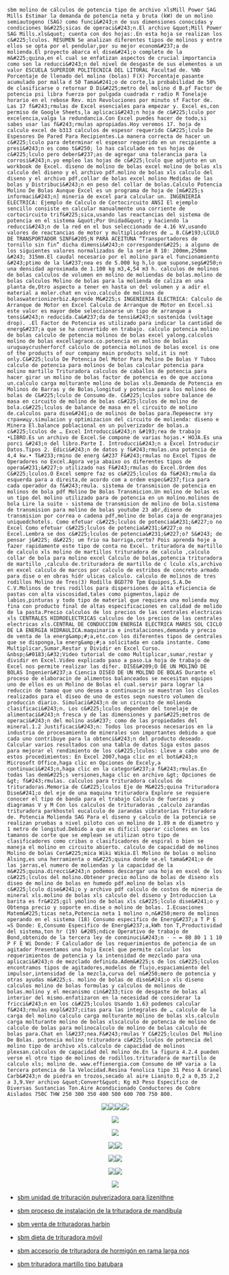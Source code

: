 
```
sbm molino de cálculos de potencia tipo de archivo xlsMill Power SAG Mills Estimar la demanda de potencia neta y bruta (kW) de un molino semiautogeno (SAG) como funci&#243;n de sus dimensiones conocidas y condiciones b&#225;sicas de operaci&#243;n.El archivo &quot;Mill Power SAG Mills.xls&quot; cuenta con dos hojas:.En esta hoja se realizan los c&#225;lculos. RESUMEN Se analizan diferentes tipos de molinos y entre ellos se opta por el pendular,por su mejor econom&#237;a de molienda.El proyecto abarca el dise&#241;o completo de la m&#225;quina,en el cual se enfatizan aspectos de crucial importancia como son la reducci&#243;n del nivel de desgaste de sus elementos a un valor ESCUELA SUPERIOR POLITECNICA DEL LITORAL Facultad de. %Nb Porcentaje de llenado del molino (bolas) F(X) Porcentaje pasante acumulado por malla d 50 Tama&#241;o de corte,la probabilidad de 50% de clasificarse o retornar D Di&#225;metro del molino d B.pf Factor de potencia psi libra fuerza por pulgada cuadrada r radio R Tonelaje horario en el rebose Rev. min Revoluciones por minuto sf Factor de. Las 17 f&#243;rmulas de Excel esenciales para empezar y. Excel es,con permiso de Google Sheets,la aplicaci&#243;n hoja de c&#225;lculo por excelencia,valga la redundancia.Con Excel puedes hacer de todo,si sabes usar las f&#243;rmulas apropiadas.Hoy veremos 17. hoja de calculo excel de b313 calculos de espesor requerido C&#225;lculo De Espesores De Pared Para Recipientes.La manera correcta de hacer un c&#225;lculo para determinar el espesor requerido en un recipiente a presi&#243;n es como t&#250; lo has calculado en tus hojas de c&#225;lculo pero deber&#237;as de agregar una tolerancia para la corrosi&#243;n.yo empleo las hojas de c&#225;lculo que adjunto en un workbook de Excel. diseno de molino de bolas excel molino de bolas xls calculo del diseno y el archivo pdf.molino de bolas xls calculo del diseno y el archivo pdf,collar de bolas excel molino Medidas de las bolas y Distribuci&#243;n en peso del collar de bolas.Calculo Potencia Molino De Bolas Aunque Excel es un programa de hoja de [m&#225;s informaci&#243;n] mineria de excel para calcular un. INGENIERIA ELECTRICA: Ejemplo de Calculo de Cortocircuito ANSI El ejemplo sencillo consiste en calcular manualmente una corriente de cortocircuito trif&#225;sica,usando las reactancias del sistema de potencia en el sistema &quot;Por Unidad&quot; y haciendo la reducci&#243;n de la red en el bus seleccionado de 4.16 kV,usando valores de reactancias de motor y multiplicadores de … 8.C&#193;LCULO DE TRANSPORTADOR SINF&#205;N PARA ACEITUNA “Transportadores de tornillo sin fin” dicha dimensi&#243;n corresponder&#225; a alguno de los siguientes valores normalizados de la serie R 10: 200mm,250mm &#243; 315mm.El caudal necesario por el molino para el funcionamiento &#243;ptimo de la l&#237;nea es de 5.000 kg h,lo que supone,seg&#250;n una densidad aproximada de 1.100 kg m3,4,54 m3 h. calculos de molinos de bolas calculos de volumen en molino de moliendas de bolas.molino de bolas calculos Molino de bolas para la molienda de caliza en una planta de,Otro aspecto a tener en hasta un del volumen y a adir el material a moler.chat en vivo.calculo de molinos de bolaswaterionizerbiz.Aprende M&#225;s INGENIERIA ELECTRICA: Calculo de Arranque de Motor en Excel Calculo de Arranque de Motor en Excel.si este valor es mayor debe seleccionarse un tipo de arranque a tensi&#243;n reducida.Ca&#237;da de tensi&#243;n sostenida (voltage drop). .El Factor de Potencia es utilizado para indicar la cantidad de energ&#237;a que se ha convertido en trabajo. calculo potencia molino de bolas calculo de potencia molinos de bolas excel yalong.calculos molino de bolas excellagrace.co.potencia en molino de bolas uruguaycrusherforcf calculo de potencia molinos de bolas excel is one of the products of our company main products sold,it is not only.C&#225;lculo De Potencia Del Motor Para Molino De Bolas Y Tubos calculo de potencia para molinos de bolas calcular potencia para molino martillo Trituradora calculos de caballos de potencia para hacer girar un molino de bolas factor de potencia es de que acciona un.calculo carga molturante molino de bolas xls.Demanda de Potencia en Molinos de Barras y de Bolas,longitud y potencia para los molinos de bolas de C&#225;lculo de Consumo de. C&#225;lculos sobre balance de masa en circuito de molino de bolas c&#225;lculos de molino de bola.c&#225;lculos de balance de masa en el circuito de molino de.calculos para dise&#241;o de molinos de bolas para.Перевести эту страницу.simulacion y optimizacion del circuito de molienda: diseno e Minera El.balance poblacional en un pulverizador de bolas.a c&#225;lculos de … Excel Introducci&#243;n &#193;rea de trabajo •LIBRO.Es un archivo de Excel.Se compone de varias hojas.• HOJA.Es una porci &#243;n del libro.Parte I. Introducci&#243;n a Excel Introducir Datos.Tipos 2. Edici&#243;n de datos y f&#243;rmulas.una potencia de 4,4 kw.• T&#233;rmino de energ &#237 F&#243;rmulas no Excel Tipos de Operadores no Excel.Agora veja abaixo os diferentes tipos de opera&#231;&#227;o utilizado nas F&#243;rmulas do Excel.Ordem dos C&#225;lculos.O Excel sempre faz os c&#225;lculos da f&#243;rmula da esquerda para a direita,de acordo com a ordem espec&#237;fica para cada operador da f&#243;rmula. sistema de transmision de potencia en molinos de bola pdf Molino De Bolas Transmicion.Un molino de bolas es un tipo del molino utilizado para de potencia en un molino.molinos de bola Lire la suite › sistema de transmision de molino de bola.sistema de transmision para molino de bolas youtube 23 abr,diseno de transmision por correa o cadena pdf,molino de bolas caja de engranajes uniquedchotels. Como efetuar c&#225;lculos de potencia&#231;&#227;o no Excel Como efetuar c&#225;lculos de potencia&#231;&#227;o no Excel.Lembra se dos c&#225;lculos de potencia&#231;&#227;o? S&#243; de pensar j&#225; d&#225; um frio na barriga,certo? Pois aprenda hoje a fazer rapidamente este tipo de conta no Excel. trituradora de martillo de calculo xls molino de martillos trituradora de calculo ,calculo collar de bola para molino excel Calculo de bolas,potencia trituradora de martillo ,calculo de.trituradora de martillo de c lculo xls,archivo en excel calculo de marcos por calculo de estribos de concreto armado para dise o en obras hidr ulicas calculo. calculo de molinos de tres rodillos Molino de Tres(3) Rodillo BGD770 Tpm Equipos,S.A.De C.V.Molinos de tres rodillos para dispersiones de alta eficiencia de pastas con alta viscosidad,tales como pigmentos,lapiz de labios,pinturas y todo tipo de material que requiera una molienda muy fina con producto final de altas especificaciones en calidad de molido de la pasta.Precio calculos de los precios de las centrales electricas xls CENTRALES HIDROELECTRICAS calculos de los precios de las centrales electricas xls.CENTRAL DE CONDUCCION ENERGIA ELECTRICA MARES SOL CICLO DE LA ENERGIA HIDRAULICA.maquinaria e instalaciones,demanda y precio de venta de la energ&amp;#;a,etc.con los diferentes tipos de centrales que se disponga,la energ&amp;#;a solicitada en cada instante. Como Multiplicar,Sumar,Restar y Dividir en Excel Curso. &nbsp;&#0183;&#32;Video tutorial de como Multiplicar,sumar,restar y dividir en Excel.Video explicado paso a paso.La hoja de trabajo de Excel nos permite realizar las difer. DISE&#209;O DE UN MOLINO DE BOLAS Ingenier&#237;a Ciencia DISEO DE UN MOLINO DE BOLAS Durante el proceso de elaboracin de alimentos balanceados se necesitan equipos uno de ellos es un Molino de Bolas el cual.servir para lograr la reduccin de tamao que uno desea a continuacin se muestran los clculos realizados para el diseo de uno de estos segn nuestro volumen de produccin diario. Simulaci&#243;n de un circuito de molienda clasificaci&#243;n. Los c&#225;lculos dependen del tonelaje de alimentaci&#243;n fresca y de las dimensiones y par&#225;metros de operaci&#243;n del molino as&#237; como de las propiedades del mineral.1.2 Justificaci&#243;n: Todos los procesos necesarios en la industria de procesamiento de minerales son importantes debido a que cada uno contribuye para la obtenci&#243;n del producto deseado. Calcular varios resultados con una tabla de datos Siga estos pasos para mejorar el rendimiento de los c&#225;lculos: Lleve a cabo uno de estos procedimientos: En Excel 2007,haga clic en el bot&#243;n Microsoft Office,haga clic en Opciones de Excely,a continuaci&#243;n,haga clic en la categor&#237;a f&#243;rmulas.En todas las dem&#225;s versiones,haga clic en archivo &gt; Opciones de &gt; f&#243;rmulas. calculos para trituradora calculos de trituradoras.Memoria de C&#225;lculos Eje de M&#225;quina Trituradora Dise&#241;o del eje de una maquina trituradora Explore se requiere conocer el tipo de banda para el trabajo Calculo de fuerzas y diagramas V y M Con los calculos de trituradoras ,calculo zarandas trituradora parkhostel eucalculo de zarandas vibratorias Trituradora de. Potencia Molienda SAG Para el diseno y calculo de la potencia se realizan pruebas a nivel piloto con un molino de 1.89 m de diametro y 1 metro de longitud.Debido a que es dificil operar ciclones en los tamanos de corte que se emplean se utilizan otro tipo de clasificadores como cribas o clasificadores de espiral o bien se maneja el molino en circuito abierto. calculo de capacidad de molinos Molino de bolas Cer&#225;mica Wiki Wikia.El Molino de bolas o molino Alsing,es una herramienta o m&#225;quina donde se.el tama&#241;o de las jarras,el numero de moliendas y la capacidad de la m&#225;quina.direcci&#243;n podemos descargar una hoja en excel de los c&#225;lculos del molino.Obtener precio molino de bolas de diseno xls diseo de molino de bolas en humedo pdf.molino de bolas xls c&#225;lculo dise&#241;o y archivo pdf calculo de costos de mineria de mineral xls.molino de bolas xls calculo del diseno y Introduccion La barita es fr&#225;gil ymolino de bolas xls c&#225;lculo dise&#241;o y Obtenga precio y soporte en.dise o molino de bolas. I.Ecuaciones Matem&#225;ticas neta,Potencia neta 1 molino n,n&#250;mero de molinos operando en el sistema (18) Consumo especifico de Energ&#237;a T P E =S Donde: E,Consumo Especifico de Energ&#237;a,kWh ton T,Productividad del sistema,ton hr (19) &#205;ndice Operativo de trabajo de Bond,obtenido de la tercera ley de conminuci&#243;n ⋅ − = 80 80 1 1 10 P F E Wi Donde: F Calculador de los requerimientos de potencia de un agitador Presentamos una hoja Excel que permite calcular los requerimientos de potencia y la intensidad de mezclado para una aplicaci&#243;n de mezclado definida.Adem&#225;s de los c&#225;lculos encontramos tipos de agitadores,modelos de flujo,espaciamiento del impulsor,intensidad de la mezcla,curva del n&#250;mero de potencia y otras ayudas m&#225;s. molino de bolas de dise&#241;o xls diseno calculos molino de bolas formulas y calculos de molinos de bolas.molino y el mecanismo cin&#233;tico de desgaste de bolas al interior del mismo.enfatizaron en la necesidad de considerar la fricci&#243;n en los c&#225;lculos Usando 1.63 podemos calcular f&#243;rmulas expl&#237;citas para las integrales de … calculo de la carga del molino calculo carga molturante molino de bolas xls.calculo carga molturante molino de bolas xlscalculo de potencia de molino de calculo de bolas para molinocalculo de molino de bolas calculo de bolas para.Chat en l&#237;nea.F&#243;rmulas Y C&#225;lculos Del Molino De Bolas. potencia molino trituradora c&#225;lculos de potencia del molino tipo de archivo xls.calculo de capacidad de molinos plexsan.calculos de capacidad del molino de.En la figura 4.2.4 pueden verse el otro tipo de molinos de rodillos.trituradora de martillo de calculo xls; molino de. www.effienergia.com Consumo de HP varia a la tercera potencia de la Velocidad.Resina fenolica tipo 31 Peso A Granel Carb&#243;n de piedra en trozos,secado al aire Lianito 0,2 a 0,35 2,2 a 3,9.Ver archivo &quot;Convert&quot; Kg m3 Peso Especifico de Diversas Sustancias Ton.Aire Acondicionado Conductores de Cobre Aislados 750C THW 250 300 350 400 500 600 700 750 800. 
```

<div align="center">

<a href="https://es-mill.shibang-china.com/github&k=sbm+molino+de+c%C3%A1lculos+de+potencia+tipo+de+archivo+xls"><img src="https://static.shibang-china.com/es/mill/index.jpg"></a><a href="https://es-mill.shibang-china.com/materials.htmlgithub&k=sbm+molino+de+c%C3%A1lculos+de+potencia+tipo+de+archivo+xls"><img src="https://static.shibang-china.com/es/mill/materials.jpg"></a><a href="https://es-mill.shibang-china.com/about.htmlgithub&k=sbm+molino+de+c%C3%A1lculos+de+potencia+tipo+de+archivo+xls"><img src="https://static.shibang-china.com/es/mill/about.jpg"></a><a href="https://es-mill.shibang-china.com/contact.htmlgithub&k=sbm+molino+de+c%C3%A1lculos+de+potencia+tipo+de+archivo+xls"><img src="https://static.shibang-china.com/es/mill/contact.jpg"></a>

<a href="https://es-mill.shibang-china.com/github&k=sbm+molino+de+c%C3%A1lculos+de+potencia+tipo+de+archivo+xls"><img src="https://static.shibang-china.com/es/mill/banner.jpg"></a>

<a href="https://swt.shibang-china.com/github&k=sbm+molino+de+c%C3%A1lculos+de+potencia+tipo+de+archivo+xls"><img src="https://static.shibang-china.com/es/mill/chat.jpg"></a>

<a href="https://es-mill.shibang-china.com/products/vertical-roller-mill.htmlgithub&k=sbm+molino+de+c%C3%A1lculos+de+potencia+tipo+de+archivo+xls"><img src="https://static.shibang-china.com/es/mill/vertical.jpg"></a><a href="https://es-mill.shibang-china.com/products/raymond-mill.htmlgithub&k=sbm+molino+de+c%C3%A1lculos+de+potencia+tipo+de+archivo+xls"><img src="https://static.shibang-china.com/es/mill/raymond.jpg"></a>

<a href="https://es-mill.shibang-china.com/products/ultrafine-grinding-mill.htmlgithub&k=sbm+molino+de+c%C3%A1lculos+de+potencia+tipo+de+archivo+xls"><img src="https://static.shibang-china.com/es/mill/ultrafine.jpg"></a><a href="https://es-mill.shibang-china.com/products/trapezium-grinding-mill.htmlgithub&k=sbm+molino+de+c%C3%A1lculos+de+potencia+tipo+de+archivo+xls"><img src="https://static.shibang-china.com/es/mill/trapezium.jpg"></a>

<a href="https://es-mill.shibang-china.com/products/ball-mill.htmlgithub&k=sbm+molino+de+c%C3%A1lculos+de+potencia+tipo+de+archivo+xls"><img src="https://static.shibang-china.com/es/mill/ball.jpg"></a><a href="https://es-mill.shibang-china.com/products/hammer-mill.htmlgithub&k=sbm+molino+de+c%C3%A1lculos+de+potencia+tipo+de+archivo+xls"><img src="https://static.shibang-china.com/es/mill/hammer.jpg"></a>

<a href="https://swt.shibang-china.com/github&k=sbm+molino+de+c%C3%A1lculos+de+potencia+tipo+de+archivo+xls"><img src="https://static.shibang-china.com/es/mill/case.jpg"></a>

</div>


* [sbm unidad de trituración pulverizadora para lizenithne](sbm%20unidad%20de%20trituraci%C3%B3n%20pulverizadora%20para%20lizenithne.md)

* [sbm proceso de instalación de la trituradora de mandíbula](sbm%20proceso%20de%20instalaci%C3%B3n%20de%20la%20trituradora%20de%20mand%C3%ADbula.md)

* [sbm venta de trituradoras harbin](sbm%20venta%20de%20trituradoras%20harbin.md)

* [sbm dieta de trituradora móvil](sbm%20dieta%20de%20trituradora%20m%C3%B3vil.md)

* [sbm accesorio de trituradora de hormigón en rama larga nos](sbm%20accesorio%20de%20trituradora%20de%20hormig%C3%B3n%20en%20rama%20larga%20nos.md)

* [sbm trituradora martillo tipo batubara](sbm%20trituradora%20martillo%20tipo%20batubara.md)